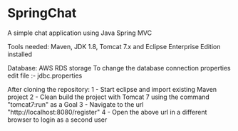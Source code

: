 # SpringChat
A simple chat application using Java Spring MVC

Tools needed: Maven, JDK 1.8, Tomcat 7.x and Eclipse Enterprise Edition installed

Database: AWS RDS storage
To change the database connection properties edit file :- jdbc.properties

After cloning the repository:
1 - Start eclipse and import existing Maven project
2 - Clean build the project with Tomcat 7 using the command "tomcat7:run" as a Goal
3 - Navigate to the url "http://localhost:8080/register"
4 - Open the above url in a different browser to login as a second user
